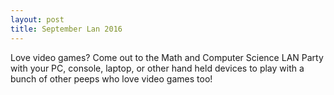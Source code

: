 ```yaml
---
layout: post
title: September Lan 2016
---
```

Love video games? Come out to the Math and Computer Science LAN Party with your PC, console, laptop, or other hand held devices to play with a bunch of other peeps who love video games too!
